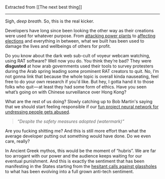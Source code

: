 Extracted from [[The next best thing]]

---

Sigh, _deep breath_. So, this is the real kicker.

Developers have long since been looking the other way as their creations were used for whatever purpose. From [attacking power plants](https://en.wikipedia.org/wiki/Stuxnet) to [affecting elections](https://www.youtube.com/watch?v=OQSMr-3GGvQ) and everything in between, what we built has been used to damage the lives and wellbeings of others for profit.

Do you know about the dark web sub-cult of voyeur webcam watching, using RAT software? Well now you do. You think they’re bad? They were **disgusted** at how arab governments used their tools to survey protesters during the Arab spring leading some prominent RAT creators to quit. No, I’m not gonna link that because the whole topic is overall kinda nauseating, feel free to do your own research if you'd like. But hey, I gotta hand it to those folks who quit — at least they had some form of ethics. Have you seen what’s going on with Chinese surveillance over Hong Kong?

What are the rest of us doing? Slowly catching up to Bob Martin's saying that we should start feeling responsible if our [fun project neural network for undressing people gets abused](https://twitter.com/deepnudeapp/status/1144307316231200768/photo/1).

> _“Despite the safety measures adopted (watermark)”_

Are you fucking shitting me? And this is still more effort than what the average developer putting out something would have done. Do we even care, really?

In Ancient Greek mythos, this would be the moment of “hubris”. We are far too arrogant with our power and the audience keeps waiting for our eventual punishment. And this is exactly the sentiment that has been manifesting in the States starting from the [hesitant calls against glassholes](https://nypost.com/2014/07/14/is-google-glass-cool-or-just-plain-creepy/) to what has been evolving into a full grown anti-tech sentiment.